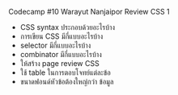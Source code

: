 Codecamp #10
Warayut Nanjaipor
Review CSS 1
- CSS syntax ประกอบด้วยอะไรบ้าง
-    การเขียน CSS มีกี่แบบอะไรบ้าง
- selector มีกี่แบบอะไรบ้าง
- combinator มีกี่แบบอะไรบ้าง
-    ให้สร้าง page review CSS
-    ใช้ table ในการตอบโจทย์แต่ละข้อ
-    ขนาดฟอนด์หัวข้อต้องใหญ่กว่า ข้อมูล
